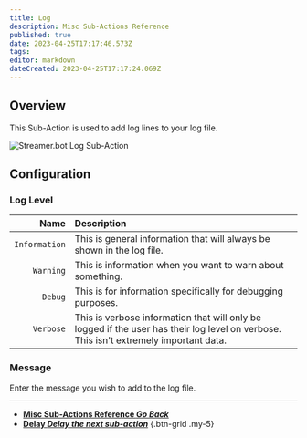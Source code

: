 ```yaml
---
title: Log
description: Misc Sub-Actions Reference
published: true
date: 2023-04-25T17:17:46.573Z
tags: 
editor: markdown
dateCreated: 2023-04-25T17:17:24.069Z
---
```


## Overview
This Sub-Action is used to add log lines to your log file.

![Streamer.bot Log Sub-Action](/sub-action-log-001.png)

## Configuration
### Log Level
Name | Description
----:|:------------
`Information` | This is general information that will always be shown in the log file.
`Warning` | This is information when you want to warn about something.
`Debug` | This is for information specifically for debugging purposes.
`Verbose` | This is verbose information that will only be logged if the user has their log level on verbose. This isn't extremely important data.

### Message
Enter the message you wish to add to the log file.

---

- [<i class="mdi mdi-chevron-left"></i>**Misc Sub-Actions Reference *Go Back***](/Sub-Actions/Misc)  
- [<i class="mdi mdi-timelapse primary--text"></i>**Delay *Delay the next sub-action***](/Sub-Actions/Delay)
{.btn-grid .my-5}